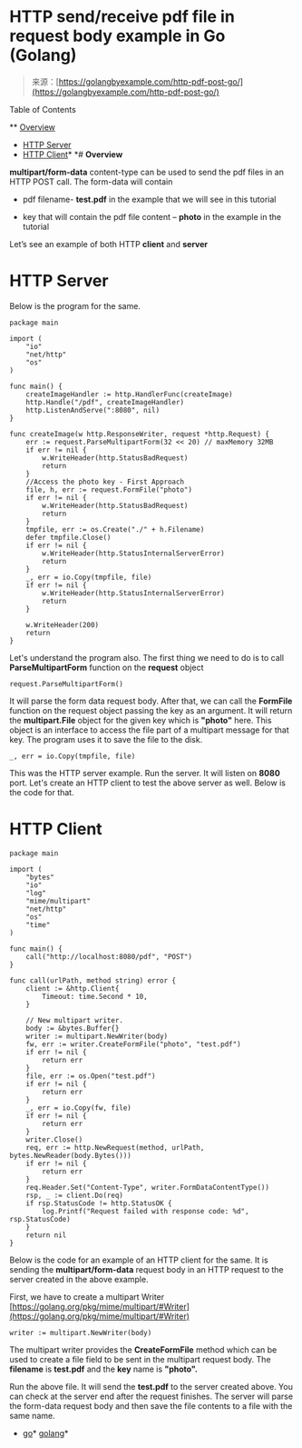 <!--yml
category: 未分类
date: 2024-10-13 06:32:43
-->

# HTTP send/receive pdf file in request body example in Go (Golang)

> 来源：[https://golangbyexample.com/http-pdf-post-go/](https://golangbyexample.com/http-pdf-post-go/)

Table of Contents

 **   [Overview](#Overview "Overview")
*   [HTTP Server](#HTTP_Server "HTTP Server")
*   [HTTP Client](#HTTP_Client "HTTP Client")*  *# **Overview**

**multipart/form-data** content-type can be used to send the pdf files in an HTTP POST call. The form-data will contain

*   pdf filename- **test.pdf** in the example that we will see in this tutorial

*   key that will contain the pdf file content – **photo** in the example in the tutorial

Let’s see an example of both HTTP **client** and **server**

# **HTTP Server**

Below is the program for the same.

```
package main

import (
	"io"
	"net/http"
	"os"
)

func main() {
	createImageHandler := http.HandlerFunc(createImage)
	http.Handle("/pdf", createImageHandler)
	http.ListenAndServe(":8080", nil)
}

func createImage(w http.ResponseWriter, request *http.Request) {
	err := request.ParseMultipartForm(32 << 20) // maxMemory 32MB
	if err != nil {
		w.WriteHeader(http.StatusBadRequest)
		return
	}
	//Access the photo key - First Approach
	file, h, err := request.FormFile("photo")
	if err != nil {
		w.WriteHeader(http.StatusBadRequest)
		return
	}
	tmpfile, err := os.Create("./" + h.Filename)
	defer tmpfile.Close()
	if err != nil {
		w.WriteHeader(http.StatusInternalServerError)
		return
	}
	_, err = io.Copy(tmpfile, file)
	if err != nil {
		w.WriteHeader(http.StatusInternalServerError)
		return
	}

	w.WriteHeader(200)
	return
}
```

Let's understand the program also. The first thing we need to do is to call **ParseMultipartForm** function on the **request** object

```
request.ParseMultipartForm()
```

It will parse the form data request body. After that, we can call the **FormFile** function on the request object passing the key as an argument. It will return the **multipart.File** object for the given key which is **"photo"** here. This object is an interface to access the file part of a multipart message for that key. The program uses it to save the file to the disk.

```
_, err = io.Copy(tmpfile, file)
```

This was the HTTP server example. Run the server. It will listen on **8080** port. Let's create an HTTP client to test the above server as well. Below is the code for that.

# **HTTP Client**

```
package main

import (
	"bytes"
	"io"
	"log"
	"mime/multipart"
	"net/http"
	"os"
	"time"
)

func main() {
	call("http://localhost:8080/pdf", "POST")
}

func call(urlPath, method string) error {
	client := &http.Client{
		Timeout: time.Second * 10,
	}

	// New multipart writer.
	body := &bytes.Buffer{}
	writer := multipart.NewWriter(body)
	fw, err := writer.CreateFormFile("photo", "test.pdf")
	if err != nil {
		return err
	}
	file, err := os.Open("test.pdf")
	if err != nil {
		return err
	}
	_, err = io.Copy(fw, file)
	if err != nil {
		return err
	}
	writer.Close()
	req, err := http.NewRequest(method, urlPath, bytes.NewReader(body.Bytes()))
	if err != nil {
		return err
	}
	req.Header.Set("Content-Type", writer.FormDataContentType())
	rsp, _ := client.Do(req)
	if rsp.StatusCode != http.StatusOK {
		log.Printf("Request failed with response code: %d", rsp.StatusCode)
	}
	return nil
}
```

Below is the code for an example of an HTTP client for the same. It is sending the **multipart/form-data** request body in an HTTP request to the server created in the above example.

First, we have to create a multipart Writer [https://golang.org/pkg/mime/multipart/#Writer](https://golang.org/pkg/mime/multipart/#Writer)

```
writer := multipart.NewWriter(body)
```

The multipart writer provides the **CreateFormFile** method which can be used to create a file field to be sent in the multipart request body. The **filename** is **test.pdf** and the **key** name is **"photo".**

Run the above file. It will send the **test.pdf** to the server created above. You can check at the server end after the request finishes. The server will parse the form-data request body and then save the file contents to a file with the same name.

*   [go](https://golangbyexample.com/tag/go/)*   [golang](https://golangbyexample.com/tag/golang/)*